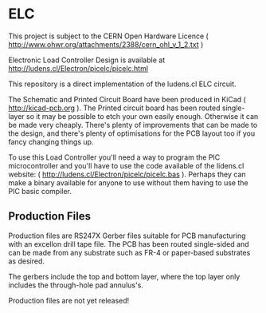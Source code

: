 ELC
===

This project is subject to the CERN Open Hardware Licence
( http://www.ohwr.org/attachments/2388/cern_ohl_v_1_2.txt )

Electronic Load Controller Design is available at
http://ludens.cl/Electron/picelc/picelc.html

This repository is a direct implementation of the ludens.cl ELC circuit.

The Schematic and Printed Circuit Board have been produced in KiCad
(  http://kicad-pcb.org ). The Printed circuit board has been routed
single-layer so it may be possible to etch your own easily enough. Otherwise it
can be made very cheaply. There's plenty of improvements that can be made to
the design, and there's plenty of optimisations for the PCB layout too if you
fancy changing things up.

To use this Load Controller you'll need a way to program the PIC microcontroller
and you'll have to use the code available of the lidens.cl website:
( http://ludens.cl/Electron/picelc/picelc.bas ). Perhaps they can make a binary
available for anyone to use without them having to use the PIC basic compiler.

Production Files
----------------

Production files are RS247X Gerber files suitable for PCB manufacturing with
an excellon drill tape file. The PCB has been routed single-sided and can be
made from any substrate such as FR-4 or paper-based substrates as desired.

The gerbers include the top and bottom layer, where the top layer only includes
the through-hole pad annulus's.

Production files are not yet released!
